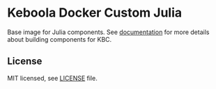# Keboola Docker Custom Julia
Base image for Julia components. See [documentation](https://developers.keboola.com/extend/) for more details about building components for KBC.

## License

MIT licensed, see [LICENSE](./LICENSE) file.
